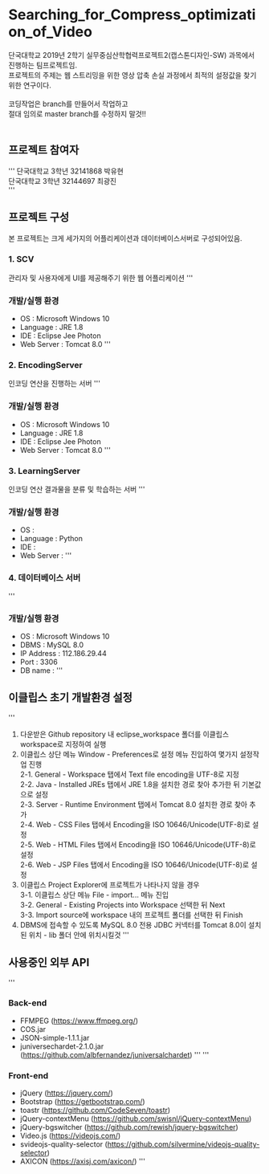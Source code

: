 # Searching_for_Compress_optimization_of_Video
단국대학교 2019년 2학기 실무중심산학협력프로젝트2(캡스톤디자인-SW) 과목에서 진행하는 팀프로젝트임.<br>
프로젝트의 주제는 웹 스트리밍을 위한 영상 압축 손실 과정에서 최적의 설정값을 찾기위한 연구이다.<br>
<br>
코딩작업은 branch를 만들어서 작업하고<br>
절대 임의로 master branch를 수정하지 말것!!<br>
<br>
## 프로젝트 참여자
'''
단국대학교 3학년 32141868 박유현<br>
단국대학교 3학년 32144697 최광진<br>
'''

## 프로젝트 구성
본 프로젝트는 크게 세가지의 어플리케이션과 데이터베이스서버로 구성되어있음.<br>
### 1. SCV
관리자 및 사용자에게 UI를 제공해주기 위한 웹 어플리케이션
'''
### 개발/실행 환경
- OS : Microsoft Windows 10
- Language : JRE 1.8
- IDE : Eclipse Jee Photon
- Web Server : Tomcat 8.0
'''
### 2. EncodingServer
인코딩 연산을 진행하는 서버
'''
### 개발/실행 환경
- OS : Microsoft Windows 10
- Language : JRE 1.8
- IDE : Eclipse Jee Photon
- Web Server : Tomcat 8.0
'''
### 3. LearningServer
인코딩 연산 결과물을 분류 및 학습하는 서버
'''
### 개발/실행 환경
- OS : 
- Language : Python
- IDE : 
- Web Server : 
'''
### 4. 데이터베이스 서버
'''
### 개발/실행 환경
- OS : Microsoft Windows 10
- DBMS : MySQL 8.0
- IP Address : 112.186.29.44
- Port : 3306
- DB name : 
'''

## 이클립스 초기 개발환경 설정
'''
1. 다운받은 Github repository 내 eclipse_workspace 폴더를 이클립스 workspace로 지정하여 실행
2. 이클립스 상단 메뉴 Window - Preferences로 설정 메뉴 진입하여 몇가지 설정작업 진행<br>
   2-1. General - Workspace 탭에서 Text file encoding을 UTF-8로 지정<br>
   2-2. Java - Installed JREs 탭에서 JRE 1.8을 설치한 경로 찾아 추가한 뒤 기본값으로 설정<br>
   2-3. Server - Runtime Environment 탭에서 Tomcat 8.0 설치한 경로 찾아 추가<br>
   2-4. Web - CSS Files 탭에서 Encoding을 ISO 10646/Unicode(UTF-8)로 설정<br>
   2-5. Web - HTML Files 탭에서 Encoding을 ISO 10646/Unicode(UTF-8)로 설정<br>
   2-6. Web - JSP Files 탭에서 Encoding을 ISO 10646/Unicode(UTF-8)로 설정
3. 이클립스 Project Explorer에 프로젝트가 나타나지 않을 경우<br>
   3-1. 이클립스 상단 메뉴 File - import... 메뉴 진입<br>
   3-2. General - Existing Projects into Workspace 선택한 뒤 Next<br>
   3-3. Import source에 workspace 내의 프로젝트 폴더를 선택한 뒤 Finish
4. DBMS에 접속할 수 있도록 MySQL 8.0 전용 JDBC 커넥터를 Tomcat 8.0이 설치된 위치 - lib 폴더 안에 위치시킬것
'''

## 사용중인 외부 API
'''
### Back-end
- FFMPEG (https://www.ffmpeg.org/)
- COS.jar
- JSON-simple-1.1.1.jar
- juniversechardet-2.1.0.jar (https://github.com/albfernandez/juniversalchardet)
'''
'''
### Front-end
- jQuery (https://jquery.com/)
- Bootstrap (https://getbootstrap.com/)
- toastr (https://github.com/CodeSeven/toastr)
- jQuery-contextMenu (https://github.com/swisnl/jQuery-contextMenu)
- jQuery-bgswitcher (https://github.com/rewish/jquery-bgswitcher)
- Video.js (https://videojs.com/)
- svideojs-quality-selector (https://github.com/silvermine/videojs-quality-selector)
- AXICON (https://axisj.com/axicon/)
'''
